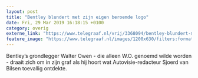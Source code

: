 ```yaml
---
layout: post
title: "Bentley blundert met zijn eigen beroemde logo"
date: Fri, 29 Mar 2019 16:18:15 +0100
category: overig
externe_link: "https://www.telegraaf.nl/vrij/3368094/bentley-blundert-met-zijn-eigen-beroemde-logo"
feature_image: "https://www.telegraaf.nl/images/1200x630/filters:format(jpeg):quality(80)/cdn-kiosk-api.telegraaf.nl/e01f2ca2-5235-11e9-a704-0255c322e81b.jpg"
---
```


<p class="intro">Bentley’s grondlegger Walter Owen - die alleen W.O. genoemd wilde worden - draait zich om in zijn graf als hij hoort wat Autovisie-redacteur Sjoerd van Bilsen toevallig ontdekte.</p>
